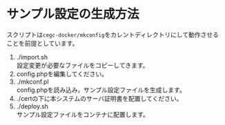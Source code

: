 # サンプル設定の生成方法
スクリプトは``cegc-docker/mkconfig``をカレントディレクトリにして動作させることを前提としています。

1. ./import.sh  
設定変更が必要なファイルをコピーしてきます。
1. config.phpを編集してください。
1. ./mkconf.pl  
config.phpを読み込み，サンプル設定ファイルを生成します。
1. ./certの下に本システムのサーバ証明書を配置してください。
1. ./deploy.sh  
サンプル設定ファイルをコンテナに配置します。
